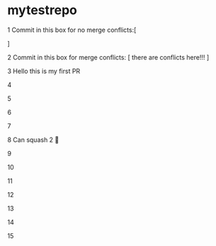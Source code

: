 # mytestrepo

1
Commit in this box for no merge conflicts:[



]

2
Commit in this box for merge conflicts: [ there are conflicts here!!!
]

3 Hello this is my first PR

4

5

6

7

8 Can squash 2 :dog:

9

10

11

12

13

14

15
